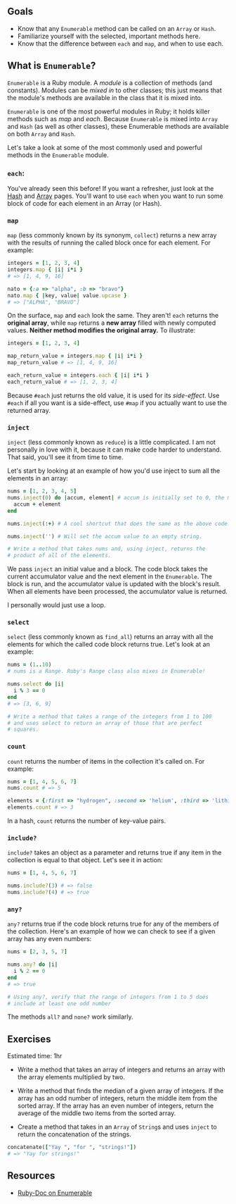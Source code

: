 ## Goals

* Know that any `Enumerable` method can be called on an `Array` or
  `Hash`.
* Familiarize yourself with the selected, important methods here.
* Know that the difference between `each` and `map`, and when to use
  each.

## What is `Enumerable`?

`Enumerable` is a Ruby module. A *module* is a collection of methods
(and constants). Modules can be *mixed in* to other classes; this just
means that the module's methods are available in the class that it is
mixed into.

`Enumerable` is one of the most powerful modules in Ruby; it holds
killer methods such as *map* and *each*. Because `Enumerable` is mixed
into `Array` and `Hash` (as well as other classes), these Enumerable
methods are available on both `Array` and `Hash`.

Let's take a look at some of the most commonly used and powerful methods in
the `Enumerable` module.

### `each`:

You've already seen this before! If you want a refresher, just look at
the [Hash](../hash) and [Array](../array) pages. You'll want to use
`each` when you want to run some block of code for each element in an
Array (or Hash).

### `map`

`map` (less commonly known by its synonym, `collect`) returns a new
array with the results of running the called block once for each
element. For example:

```ruby
integers = [1, 2, 3, 4]
integers.map { |i| i*i }
# => [1, 4, 9, 16]

nato = {:a => "alpha", :b => "bravo"}
nato.map { |key, value| value.upcase }
# => ["ALPHA", "BRAVO"]
```

On the surface, `map` and `each` look the same. They aren't! `each`
returns the **original array**, while `map` returns a **new array**
filled with newly computed values. **Neither method modifies the
original array.** To illustrate:

```ruby
integers = [1, 2, 3, 4]

map_return_value = integers.map { |i| i*i }
map_return_value # => [1, 4, 9, 16]

each_return_value = integers.each { |i| i*i }
each_return_value # => [1, 2, 3, 4]
```

Because `#each` just returns the old value, it is used for its
*side-effect*. Use `#each` if all you want is a side-effect, use
`#map` if you actually want to use the returned array.

### `inject`

`inject` (less commonly known as `reduce`) is a little complicated. I
am not personally in love with it, because it can make code harder to
understand. That said, you'll see it from time to time.

Let's start by looking at an example of how you'd use inject to sum
all the elements in an array:

```ruby
nums = [1, 2, 3, 4, 5]
nums.inject(0) do |accum, element| # accum is initially set to 0, the method argument
  accum + element
end

nums.inject(:+) # A cool shortcut that does the same as the above code.

nums.inject('') # Will set the accum value to an empty string.

# Write a method that takes nums and, using inject, returns the
# product of all of the elements.
```

We pass `inject` an initial value and a block. The code block takes
the current accumulator value and the next element in the
`Enumerable`. The block is run, and the accumulator value is updated
with the block's result. When all elements have been processed, the
accumulator value is returned.

I personally would just use a loop.

### `select`

`select` (less commonly known as `find_all`) returns an array with all
the elements for which the called code block returns true. Let's look
at an example:

```ruby
nums = (1..10)
# nums is a Range. Ruby's Range class also mixes in Enumerable!

nums.select do |i|
  i % 3 == 0
end
# => [3, 6, 9]

# Write a method that takes a range of the integers from 1 to 100
# and uses select to return an array of those that are perfect
# squares.
```

### `count`

`count` returns the number of items in the collection it's called on.
For example:

```ruby
nums = [1, 4, 5, 6, 7]
nums.count # => 5

elements = {:first => "hydrogen", :second => 'helium', :third => 'lithium'}
elements.count # => 3
```

In a hash, `count` returns the number of key-value pairs.

### `include?`

`include?` takes an object as a parameter and returns true if any item
in the collection is equal to that object. Let's see it in action:

```ruby
nums = [1, 4, 5, 6, 7]

nums.include?(3) # => false
nums.include?(4) # => true
```

### `any?`

`any?` returns true if the code block returns true for any of the
members of the collection. Here's an example of how we can check to
see if a given array has any even numbers:

```ruby
nums = [2, 3, 5, 7]

nums.any? do |i|
  i % 2 == 0
end
# => true

# Using any?, verify that the range of integers from 1 to 5 does
# include at least one odd number
```

The methods `all?` and `none?` work similarly.

## Exercises

Estimated time: 1hr

* Write a method that takes an array of integers and returns an array
  with the array elements multiplied by two.

* Write a method that finds the median of a given array of
  integers. If the array has an odd number of integers, return the
  middle item from the sorted array. If the array has an even number
  of integers, return the average of the middle two items from the
  sorted array.

* Create a method that takes in an `Array` of `String`s and uses
  `inject` to return the concatenation of the strings.

```ruby
concatenate(["Yay ", "for ", "strings!"])
# => "Yay for strings!"
```

## Resources
* [Ruby-Doc on Enumerable](http://ruby-doc.org/core-1.9.3/Enumerable.html)
